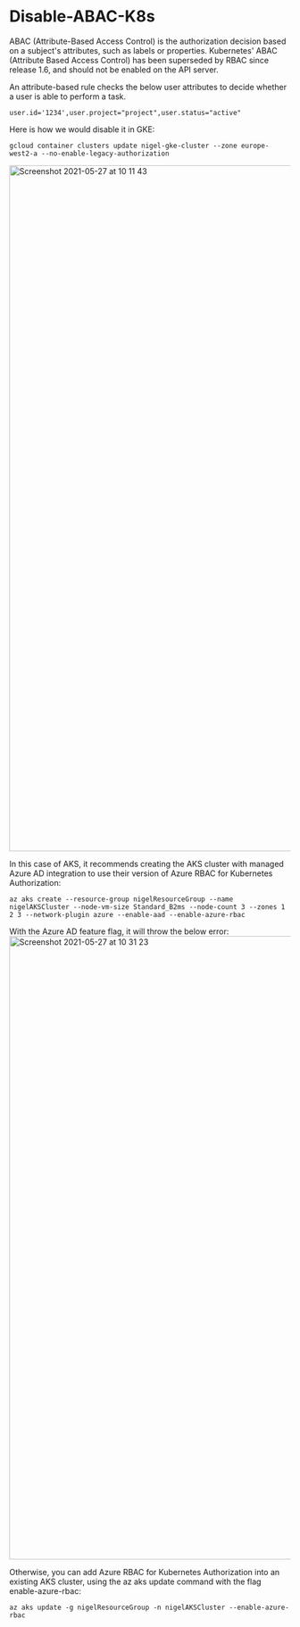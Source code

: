 
# Disable-ABAC-K8s

ABAC (Attribute-Based Access Control) is the authorization decision based on a subject's attributes, such as labels or properties.
Kubernetes' ABAC (Attribute Based Access Control) has been superseded by RBAC since release 1.6, and should not be enabled on the API server.

An attribute-based rule checks the below user attributes to decide whether a user is able to perform a task.
```
user.id='1234',user.project="project",user.status="active"
```


Here is how we would disable it in GKE:

```
gcloud container clusters update nigel-gke-cluster --zone europe-west2-a --no-enable-legacy-authorization
```
<img width="1229" alt="Screenshot 2021-05-27 at 10 11 43" src="https://user-images.githubusercontent.com/82048393/119803085-08cf9500-bed7-11eb-8caa-c83cb43adaa9.png">


In this case of AKS, it recommends creating the AKS cluster with managed Azure AD integration to use their version of Azure RBAC for Kubernetes Authorization:

```
az aks create --resource-group nigelResourceGroup --name nigelAKSCluster --node-vm-size Standard_B2ms --node-count 3 --zones 1 2 3 --network-plugin azure --enable-aad --enable-azure-rbac
```

With the Azure AD feature flag, it will throw the below error:
<img width="1117" alt="Screenshot 2021-05-27 at 10 31 23" src="https://user-images.githubusercontent.com/82048393/119802752-bbebbe80-bed6-11eb-84c0-77bc571ccfec.png">

Otherwise, you can add Azure RBAC for Kubernetes Authorization into an existing AKS cluster, using the az aks update command with the flag enable-azure-rbac:

```
az aks update -g nigelResourceGroup -n nigelAKSCluster --enable-azure-rbac
```

